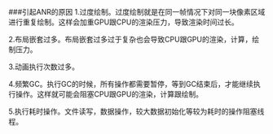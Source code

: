 
###引起ANR的原因
1.过度绘制。过度绘制就是在同一帧情况下对同一块像素区域进行重复绘制。这样会加重GPU跟CPU的渲染压力，导致渲染时间过长。 

2.布局嵌套过多。布局嵌套过多过于复杂也会导致CPU跟GPU的渲染，计算，绘制压力。 

3.动画执行次数过多。 

4.频繁GC。执行GC的时候，所有操作都需要暂停，等到GC结束后，才能继续执行操作。这样就可能会阻塞CPU跟GPU的渲染，计算跟绘制。 

5.执行耗时操作。文件读写，数据操作，较大数据初始化等较为耗时的操作阻塞线程。